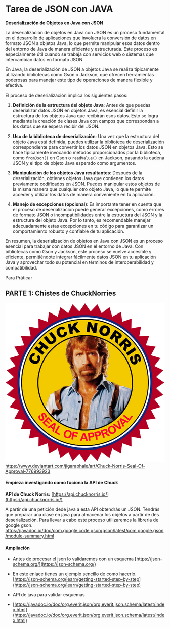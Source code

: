 

# Tarea de JSON con JAVA


**Deserialización de Objetos en Java con JSON**

La deserialización de objetos en Java con JSON es un proceso fundamental en el desarrollo de aplicaciones que involucra la conversión de datos en formato JSON a objetos Java, lo que permite manipular esos datos dentro del entorno de Java de manera eficiente y estructurada. Este proceso es especialmente útil cuando se trabaja con servicios web o sistemas que intercambian datos en formato JSON.

En Java, la deserialización de JSON a objetos Java se realiza típicamente utilizando bibliotecas como Gson o Jackson, que ofrecen herramientas poderosas para manejar este tipo de operaciones de manera flexible y efectiva.

El proceso de deserialización implica los siguientes pasos:

1. **Definición de la estructura del objeto Java**: Antes de que puedas deserializar datos JSON en objetos Java, es esencial definir la estructura de los objetos Java que recibirán esos datos. Esto se logra mediante la creación de clases Java con campos que correspondan a los datos que se espera recibir del JSON.

2. **Uso de la biblioteca de deserialización**: Una vez que la estructura del objeto Java está definida, puedes utilizar la biblioteca de deserialización correspondiente para convertir los datos JSON en objetos Java. Esto se hace típicamente invocando métodos proporcionados por la biblioteca, como `fromJson()` en Gson o `readValue()` en Jackson, pasando la cadena JSON y el tipo de objeto Java esperado como argumentos.

3. **Manipulación de los objetos Java resultantes**: Después de la deserialización, obtienes objetos Java que contienen los datos previamente codificados en JSON. Puedes manipular estos objetos de la misma manera que cualquier otro objeto Java, lo que te permite acceder y utilizar los datos de manera conveniente en tu aplicación.

4. **Manejo de excepciones (opcional)**: Es importante tener en cuenta que el proceso de deserialización puede generar excepciones, como errores de formato JSON o incompatibilidades entre la estructura del JSON y la estructura del objeto Java. Por lo tanto, es recomendable manejar adecuadamente estas excepciones en tu código para garantizar un comportamiento robusto y confiable de tu aplicación.

En resumen, la deserialización de objetos en Java con JSON es un proceso esencial para trabajar con datos JSON en el entorno de Java. Con bibliotecas como Gson y Jackson, este proceso se vuelve accesible y eficiente, permitiéndote integrar fácilmente datos JSON en tu aplicación Java y aprovechar todo su potencial en términos de interoperabilidad y compatibilidad.

Para Práticar 



## PARTE 1: Chistes de ChuckNorries

![](chuck_norris_seal_of_approval_by_jigaraphale_dculocj-pre.png)
https://www.deviantart.com/jigaraphale/art/Chuck-Norris-Seal-Of-Approval-776993923


#### Empieza investigando como fuciona la API de Chuck

 **API de Chuck Norris:** [https://api.chucknorris.io/](https://api.chucknorris.io/)

A partir de una petición dede java a esta API obtendrás un JSON. Tendrás que preparar una clase en java para almacenar los objetos a partir de des deserialización. Para llevar a cabo este proceso utilizaremos la libreria de google gson. https://javadoc.io/doc/com.google.code.gson/gson/latest/com.google.gson/module-summary.html


#### Ampliación 

* Antes de procesar el json lo validaremos con un esquema
[https://json-schema.org/](https://json-schema.org/)
* En este enlace tienes un ejemplo sencillo de como hacerlo. 
[https://json-schema.org/learn/getting-started-step-by-step](https://json-schema.org/learn/getting-started-step-by-step)

* API de java para validar esquemas 
* [https://javadoc.io/doc/org.everit.json/org.everit.json.schema/latest/index.html](https://javadoc.io/doc/org.everit.json/org.everit.json.schema/latest/index.html)
